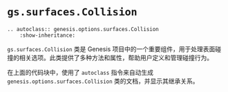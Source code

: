 # `gs.surfaces.Collision`

```{eval-rst}  
.. autoclass:: genesis.options.surfaces.Collision
    :show-inheritance:
```

`gs.surfaces.Collision` 类是 Genesis 项目中的一个重要组件，用于处理表面碰撞的相关选项。此类提供了多种方法和属性，帮助用户定义和管理碰撞行为。

在上面的代码块中，使用了 `autoclass` 指令来自动生成 `genesis.options.surfaces.Collision` 类的文档，并显示其继承关系。
